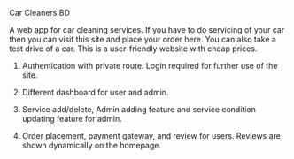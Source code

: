 Car Cleaners BD

A web app for car cleaning services. If you have to do servicing of your car then you can visit this site and place your order here. You can also take a test drive of a car. This is a user-friendly website with cheap prices. 

1. Authentication with private route. Login required for further use of the site.

2. Different dashboard for user and admin.

3. Service add/delete, Admin adding feature and service condition updating feature for admin.

4. Order placement, payment gateway, and review for users. Reviews are shown dynamically on the homepage.


